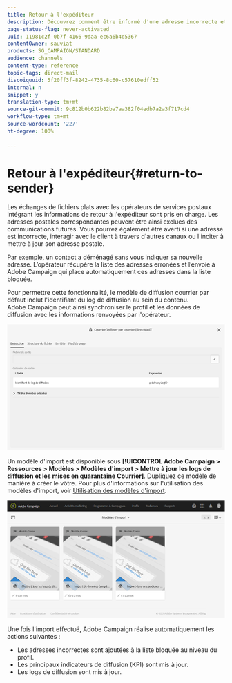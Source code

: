 ```yaml
---
title: Retour à l'expéditeur
description: Découvrez comment être informé d'une adresse incorrecte et l'exclure des prochaines communications.
page-status-flag: never-activated
uuid: 11981c2f-0b7f-4166-9daa-ec6a6b4d5367
contentOwner: sauviat
products: SG_CAMPAIGN/STANDARD
audience: channels
content-type: reference
topic-tags: direct-mail
discoiquuid: 5f20ff3f-8242-4735-8c60-c57610edff52
internal: n
snippet: y
translation-type: tm+mt
source-git-commit: 9c812b0b622b82ba7aa382f04edb7a2a3f717cd4
workflow-type: tm+mt
source-wordcount: '227'
ht-degree: 100%

---
```



# Retour à l&#39;expéditeur{#return-to-sender}

Les échanges de fichiers plats avec les opérateurs de services postaux intégrant les informations de retour à l&#39;expéditeur sont pris en charge. Les adresses postales correspondantes peuvent être ainsi exclues des communications futures. Vous pourrez également être averti si une adresse est incorrecte, interagir avec le client à travers d&#39;autres canaux ou l&#39;inciter à mettre à jour son adresse postale.

Par exemple, un contact a déménagé sans vous indiquer sa nouvelle adresse. L’opérateur récupère la liste des adresses erronées et l’envoie à Adobe Campaign qui place automatiquement ces adresses dans la liste bloquée.

Pour permettre cette fonctionnalité, le modèle de diffusion courrier par défaut inclut l&#39;identifiant du log de diffusion au sein du contenu. Adobe Campaign peut ainsi synchroniser le profil et les données de diffusion avec les informations renvoyées par l&#39;opérateur.

![](assets/direct_mail_return_sender_1.png)

Un modèle d&#39;import est disponible sous **[!UICONTROL Adobe Campaign > Ressources > Modèles > Modèles d&#39;import > Mettre à jour les logs de diffusion et les mises en quarantaine Courrier]**. Dupliquez ce modèle de manière à créer le vôtre. Pour plus d&#39;informations sur l&#39;utilisation des modèles d&#39;import, voir [Utilisation des modèles d&#39;import](../../automating/using/importing-data-with-import-templates.md#setting-up-import-templates).

![](assets/direct_mail_return_sender_2.png)

Une fois l&#39;import effectué, Adobe Campaign réalise automatiquement les actions suivantes :

* Les adresses incorrectes sont ajoutées à la liste bloquée au niveau du profil.
* Les principaux indicateurs de diffusion (KPI) sont mis à jour.
* Les logs de diffusion sont mis à jour.
